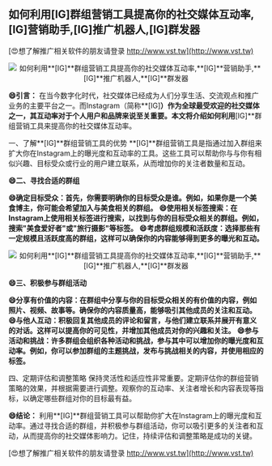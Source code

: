 ## **如何利用**[IG]**群组营销工具提高你的社交媒体互动率,**[IG]**营销助手,**[IG]**推广机器人,**[IG]**群发器**

[😍想了解推广相关软件的朋友请登录 http://www.vst.tw](http://www.vst.tw)

 <center><img src="https://vst.tw/MP4/tuiguang/png/6.png" alt="如何利用**[IG]**群组营销工具提高你的社交媒体互动率,**[IG]**营销助手,**[IG]**推广机器人,**[IG]**群发器"></center>

**😄引言：**
在当今数字化时代，社交媒体已经成为人们分享生活、交流观点和推广业务的主要平台之一。而Instagram（简称**[IG]**）作为全球最受欢迎的社交媒体之一，其互动率对于个人用户和品牌来说至关重要。本文将介绍如何利用**[IG]**群组营销工具来提高你的社交媒体互动率。

一、了解**[IG]**群组营销工具的优势
**[IG]**群组营销工具是指通过加入群组来扩大你在Instagram上的曝光度和互动率的工具。这些工具可以帮助你与与你有相似兴趣、目标受众或行业的用户建立联系，从而增加你的关注者数量和互动。

**😄二、寻找合适的群组**

**😄确定目标受众：首先，你需要明确你的目标受众是谁。例如，如果你是一个美食博主，你可能会希望加入与美食相关的群组。**
**😄使用相关标签搜索：在Instagram上使用相关标签进行搜索，以找到与你的目标受众相关的群组。例如，搜索"美食爱好者"或"旅行摄影"等标签。**
**😄考虑群组规模和活跃度：选择那些有一定规模且活跃度高的群组，这样可以确保你的内容能够得到更多的曝光和互动。**

 <center><img src="https://vst.tw/MP4/tuiguang/png/2.png" alt="如何利用**[IG]**群组营销工具提高你的社交媒体互动率,**[IG]**营销助手,**[IG]**推广机器人,**[IG]**群发器"></center>

**😄三、积极参与群组活动**

**😄分享有价值的内容：在群组中分享与你的目标受众相关的有价值的内容，例如照片、视频、故事等。确保你的内容质量高，能够吸引其他成员的关注和互动。**
**😄与他人互动：积极回复其他成员的评论和留言，与他们建立联系并展开有意义的对话。这样可以提高你的可见性，并增加其他成员对你的兴趣和关注。**
**😄参与活动和挑战：许多群组会组织各种活动和挑战，参与其中可以增加你的曝光度和互动率。例如，你可以参加群组的主题挑战，发布与挑战相关的内容，并使用相应的标签。**

四、定期评估和调整策略
保持灵活性和适应性非常重要。定期评估你的群组营销策略的效果，并根据需要进行调整。观察你的互动率、关注者增长和内容表现等指标，以确定哪些群组对你的目标最有益。

**😄结论：**
利用**[IG]**群组营销工具可以帮助你扩大在Instagram上的曝光度和互动率。通过寻找合适的群组，并积极参与群组活动，你可以吸引更多的关注者和互动，从而提高你的社交媒体影响力。记住，持续评估和调整策略是成功的关键。

[😍想了解推广相关软件的朋友请登录 http://www.vst.tw](http://www.vst.tw)



